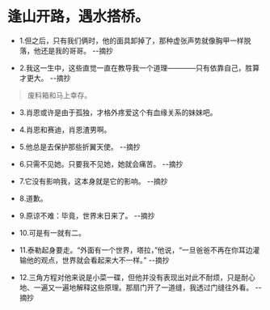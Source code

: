 # 逢山开路，遇水搭桥。

- 1.但之后，只有我们俩时，他的面具卸掉了，那种虚张声势就像胸甲一样脱落，他还是我的哥哥。 --摘抄

- 2.我这一生中，这些直觉一直在教导我一个道理————只有依靠自己，胜算才更大。 --摘抄

>废料箱和马上幸存。

- 3.肖恩或许是由于孤独，才格外疼爱这个有血缘关系的妹妹吧。

- 4.肖恩和赛迪，肖恩渣男啊。

- 5.他总是去保护那些折翼天使。 --摘抄

- 6.只需不见她。只要我不见她，她就会痛苦。 --摘抄

- 7.它没有影响我，这本身就是它的影响。 --摘抄

- 8.道歉。

- 9.原谅不难：毕竟，世界末日来了。 --摘抄

- 10.可是有一就有二。

- 11.泰勒起身要走。“外面有一个世界，塔拉，”他说，“一旦爸爸不再在你耳边灌输他的观点，世界就会看起来大不一样。” --摘抄

- 12.三角方程对他来说是小菜一碟，但他并没有表现出对此不耐烦，只是耐心地、一遍又一遍地解释这些原理。那扇门开了一道缝，我透过门缝往外看。 --摘抄
